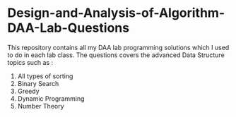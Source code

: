 # Design-and-Analysis-of-Algorithm-DAA-Lab-Questions
This repository contains all my DAA lab programming solutions which I used to do in each lab class. The questions covers the advanced Data Structure topics such as :

1. All types of sorting
2. Binary Search
3. Greedy
4. Dynamic Programming
5. Number Theory
